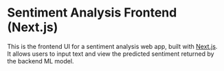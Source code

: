 # Sentiment Analysis Frontend (Next.js)

This is the frontend UI for a sentiment analysis web app, built with [Next.js](https://nextjs.org).  
It allows users to input text and view the predicted sentiment returned by the backend ML model.
